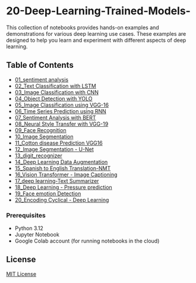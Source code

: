 # 20-Deep-Learning-Trained-Models-
This collection of notebooks provides hands-on examples and demonstrations for various deep learning use cases. These examples are designed to help you learn and experiment with different aspects of deep learning.

## Table of Contents

- [01_sentiment analysis](https://github.com/ThaminduSulakshana/10-Deep-Learning-Example-Trained-Models-/blob/928a86b646788fb1d00cc86ce0ad812aa48e9040/01_sentiment%20analysis.ipynb)
- [02_Text Classification with LSTM](https://github.com/ThaminduSulakshana/20-Deep-Learning-Trained-Models-/blob/main/02_Text%20Classification%20with%20LSTM.ipynb)
- [03_Image Classification with CNN](https://github.com/ThaminduSulakshana/20-Deep-Learning-Trained-Models-/blob/main/03_Image%20Classification%20with%20CNN.ipynb)
- [04_Object Detection with YOLO](https://github.com/ThaminduSulakshana/20-Deep-Learning-Trained-Models-/blob/main/04_Object%20Detection%20with%20YOLO.ipynb)
- [05_Image Classification using VGG-16](https://github.com/ThaminduSulakshana/20-Deep-Learning-Trained-Models-/blob/main/05_Image%20Classification%20using%20VGG16.ipynb)
- [06_Time Series Prediction using RNN](https://github.com/ThaminduSulakshana/20-Deep-Learning-Trained-Models-/blob/main/06_Time%20Series%20Prediction%20using%20RNN.ipynb)
- [07_Sentiment Analysis with BERT](https://github.com/ThaminduSulakshana/20-Deep-Learning-Trained-Models-/blob/main/07_Sentiment%20Analysis%20with%20BERT.ipynb)
- [08_Neural Style Transfer with VGG-19](https://github.com/ThaminduSulakshana/20-Deep-Learning-Trained-Models-/blob/main/08_Neural%20Style%20Transfer%20with%20VGG-19.ipynb)
- [09_Face Recognition](https://github.com/ThaminduSulakshana/20-Deep-Learning-Trained-Models-/blob/main/09_Face%20Recognition.ipynb)
- [10_Image Segmentation](https://github.com/ThaminduSulakshana/20-Deep-Learning-Trained-Models-/blob/main/10_Image%20Segmentation.ipynb)
- [11_Cotton disease Prediction VGG16](https://github.com/ThaminduSulakshana/20-Deep-Learning-Trained-Models-/blob/main/11_Cotton%20disease%20Prediction%20VGG16.ipynb)
- [12_Image Segmentation - U-Net](https://github.com/ThaminduSulakshana/20-Deep-Learning-Trained-Models-/blob/main/12_Image%20Segmentation%20-%20U-Net.ipynb)
- [13_digit_recognizer](https://github.com/ThaminduSulakshana/20-Deep-Learning-Trained-Models-/blob/main/13_digit_recognizer.ipynb)
- [14_Deep Learning Data Augmentation](https://github.com/ThaminduSulakshana/20-Deep-Learning-Trained-Models-/blob/main/14_Deep%20Learning%20Data%20Augmentation.ipynb)
- [15_Spanish to English Translation-NMT](https://github.com/ThaminduSulakshana/20-Deep-Learning-Trained-Models-/blob/main/15_Spanish%20to%20English%20Translation-NMT.ipynb)
- [16_Vision Transformer - Image Captioning](https://github.com/ThaminduSulakshana/20-Deep-Learning-Trained-Models-/blob/main/16_Vision%20Transformer%20-%20Image%20Captioning.ipynb)
- [17_deep learning-Text Summarizer](https://github.com/ThaminduSulakshana/20-Deep-Learning-Trained-Models-/blob/main/17_deep%20learning-Text%20Summarizer.ipynb)
- [18_Deep Learning - Pressure prediction](https://github.com/ThaminduSulakshana/20-Deep-Learning-Trained-Models-/blob/main/18_Deep%20Learning%20-%20Pressure%20prediction%20.ipynb)
- [19_Face emotion Detection](https://github.com/ThaminduSulakshana/20-Deep-Learning-Trained-Models-/blob/main/19_Face%20emotion%20Dectection.ipynb)
- [20_Encoding Cyclical - Deep Learning](https://github.com/ThaminduSulakshana/20-Deep-Learning-Trained-Models-/blob/main/20_Encoding%20Cyclical%20-%20Deep%20Learning.ipynb)

### Prerequisites

- Python 3.12
- Jupyter Notebook
- Google Colab account (for running notebooks in the cloud)

## License

[MIT License](License)

